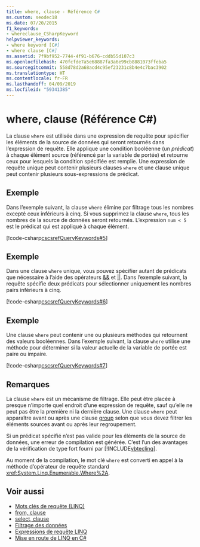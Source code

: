 ```yaml
---
title: where, clause - Référence C#
ms.custom: seodec18
ms.date: 07/20/2015
f1_keywords:
- whereclause_CSharpKeyword
helpviewer_keywords:
- where keyword [C#]
- where clause [C#]
ms.assetid: 7f9bf952-7744-4f91-b676-cddb55d107c3
ms.openlocfilehash: 470fcfde7a5e68887fa3a6e99cb8881073ffeba5
ms.sourcegitcommit: 558d78d2a68acd4c95ef23231c8b4e4c7bac3902
ms.translationtype: HT
ms.contentlocale: fr-FR
ms.lasthandoff: 04/09/2019
ms.locfileid: "59341385"
---
```

# <a name="where-clause-c-reference"></a>where, clause (Référence C#)

La clause `where` est utilisée dans une expression de requête pour spécifier les éléments de la source de données qui seront retournés dans l’expression de requête. Elle applique une condition booléenne (un *prédicat*) à chaque élément source (référencé par la variable de portée) et retourne ceux pour lesquels la condition spécifiée est remplie. Une expression de requête unique peut contenir plusieurs clauses `where` et une clause unique peut contenir plusieurs sous-expressions de prédicat.

## <a name="example"></a>Exemple

Dans l’exemple suivant, la clause `where` élimine par filtrage tous les nombres excepté ceux inférieurs à cinq. Si vous supprimez la clause `where`, tous les nombres de la source de données seront retournés. L’expression `num < 5` est le prédicat qui est appliqué à chaque élément.

[!code-csharp[cscsrefQueryKeywords#5](~/samples/snippets/csharp/VS_Snippets_VBCSharp/CsCsrefQueryKeywords/CS/Where.cs#5)]

## <a name="example"></a>Exemple

Dans une clause `where` unique, vous pouvez spécifier autant de prédicats que nécessaire à l’aide des opérateurs [&&](../operators/boolean-logical-operators.md#conditional-logical-and-operator-) et [&#124;&#124;](../operators/boolean-logical-operators.md#conditional-logical-or-operator-). Dans l’exemple suivant, la requête spécifie deux prédicats pour sélectionner uniquement les nombres pairs inférieurs à cinq.

[!code-csharp[cscsrefQueryKeywords#6](~/samples/snippets/csharp/VS_Snippets_VBCSharp/CsCsrefQueryKeywords/CS/Where.cs#6)]  

## <a name="example"></a>Exemple

Une clause `where` peut contenir une ou plusieurs méthodes qui retournent des valeurs booléennes. Dans l’exemple suivant, la clause `where` utilise une méthode pour déterminer si la valeur actuelle de la variable de portée est paire ou impaire.

[!code-csharp[cscsrefQueryKeywords#7](~/samples/snippets/csharp/VS_Snippets_VBCSharp/CsCsrefQueryKeywords/CS/Where.cs#7)]

## <a name="remarks"></a>Remarques

La clause `where` est un mécanisme de filtrage. Elle peut être placée à presque n’importe quel endroit d’une expression de requête, sauf qu’elle ne peut pas être la première ni la dernière clause. Une clause `where` peut apparaître avant ou après une clause [group](group-clause.md) selon que vous devez filtrer les éléments sources avant ou après leur regroupement.

Si un prédicat spécifié n’est pas valide pour les éléments de la source de données, une erreur de compilation est générée. C’est l’un des avantages de la vérification de type fort fourni par [!INCLUDE[vbteclinq](~/includes/vbteclinq-md.md)].

Au moment de la compilation, le mot clé `where` est converti en appel à la méthode d’opérateur de requête standard <xref:System.Linq.Enumerable.Where%2A>.

## <a name="see-also"></a>Voir aussi

- [Mots clés de requête (LINQ)](query-keywords.md)
- [from, clause](from-clause.md)
- [select, clause](select-clause.md)
- [Filtrage des données](../../programming-guide/concepts/linq/filtering-data.md)
- [Expressions de requête LINQ](../../../csharp/programming-guide/linq-query-expressions/index.md)
- [Mise en route de LINQ en C#](../../programming-guide/concepts/linq/getting-started-with-linq.md)